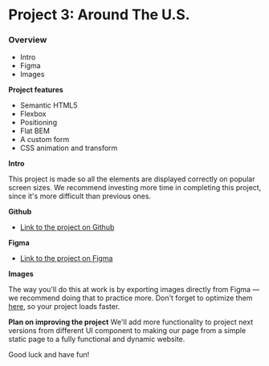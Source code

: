 # Project 3: Around The U.S.

### Overview

- Intro
- Figma
- Images

**Project features**

- Semantic HTML5
- Flexbox
- Positioning
- Flat BEM
- A custom form
- CSS animation and transform

**Intro**

This project is made so all the elements are displayed correctly on popular screen sizes. We recommend investing more time in completing this project, since it's more difficult than previous ones.

**Github**

- [Link to the project on Github](https://github.com/rezamohdev/se_project_aroundtheus)

**Figma**

- [Link to the project on Figma](https://www.figma.com/file/ii4xxsJ0ghevUOcssTlHZv/Sprint-3%3A-Around-the-US?node-id=0%3A1)

**Images**

The way you'll do this at work is by exporting images directly from Figma — we recommend doing that to practice more. Don't forget to optimize them [here](https://tinypng.com/), so your project loads faster.

**Plan on improving the project**
We'll add more functionality to project next versions from different UI component to making our page from a simple static page to a fully functional and dynamic website.

Good luck and have fun!
